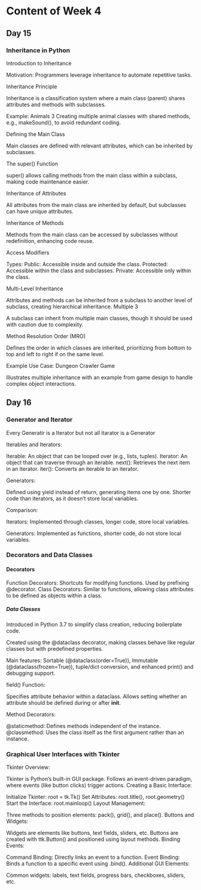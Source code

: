 # Content of Week 4

## Day 15

### Inheritance in Python

Introduction to Inheritance

Motivation: Programmers leverage inheritance to automate repetitive tasks.

Inheritance Principle

Inheritance is a classification system where a main class (parent) shares attributes and methods with subclasses.

Example: Animals
3
Creating multiple animal classes with shared methods, e.g., makeSound(), to avoid redundant coding.

Defining the Main Class

Main classes are defined with relevant attributes, which can be inherited by subclasses.

The super() Function

super() allows calling methods from the main class within a subclass, making code maintenance easier.

Inheritance of Attributes

All attributes from the main class are inherited by default, but subclasses can have unique attributes.

Inheritance of Methods

Methods from the main class can be accessed by subclasses without redefinition, enhancing code reuse.

Access Modifiers

Types:
Public: Accessible inside and outside the class.
Protected: Accessible within the class and subclasses.
Private: Accessible only within the class.

Multi-Level Inheritance

Attributes and methods can be inherited from a subclass to another level of subclass, creating hierarchical inheritance.
Multiple 3

A subclass can inherit from multiple main classes, though it should be used with caution due to complexity.

Method Resolution Order (MRO)

Defines the order in which classes are inherited, prioritizing from bottom to top and left to right if on the same level.

Example Use Case: Dungeon Crawler Game

Illustrates multiple inheritance with an example from game design to handle complex object interactions.

## Day 16

### Generator and Iterator

Every Generatir is a Iterator but not all itarator is a Generator

Iterables and Iterators:

Iterable: An object that can be looped over (e.g., lists, tuples).
Iterator: An object that can traverse through an iterable.
next(): Retrieves the next item in an iterator.
iter(): Converts an iterable to an iterator.

Generators:

Defined using yield instead of return, generating items one by one.
Shorter code than iterators, as it doesn’t store local variables.

Comparison:

Iterators: Implemented through classes, longer code, store local variables.

Generators: Implemented as functions, shorter code, do not store local variables.

### Decorators and Data Classes

#### Decorators

Function Decorators: Shortcuts for modifying functions. Used by prefixing @decorator.
Class Decorators: Similar to functions, allowing class attributes to be defined as objects within a class.

##### Data Classes

Introduced in Python 3.7 to simplify class creation, reducing boilerplate code.

Created using the @dataclass decorator, making classes behave like regular classes but with predefined properties.

Main features: Sortable (@dataclass(order=True)), Immutable (@dataclass(frozen=True)), tuple/dict conversion, and enhanced print() and debugging support.

field() Function:

Specifies attribute behavior within a dataclass.
Allows setting whether an attribute should be defined during or after __init__.

Method Decorators:

@staticmethod: Defines methods independent of the instance.
@classmethod: Uses the class itself as the first argument rather than an instance.

### Graphical User Interfaces with Tkinter

Tkinter Overview:

Tkinter is Python’s built-in GUI package.
Follows an event-driven paradigm, where events (like button clicks) trigger actions.
Creating a Basic Interface:

Initialize Tkinter: root = tk.Tk()
Set Attributes: root.title(), root.geometry()
Start the Interface: root.mainloop()
Layout Management:

Three methods to position elements:
pack(), grid(), and place().
Buttons and Widgets:

Widgets are elements like buttons, text fields, sliders, etc.
Buttons are created with ttk.Button() and positioned using layout methods.
Binding Events:

Command Binding: Directly links an event to a function.
Event Binding: Binds a function to a specific event using .bind().
Additional GUI Elements:

Common widgets: labels, text fields, progress bars, checkboxes, sliders, etc.
